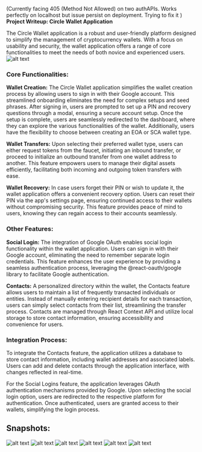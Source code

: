(Currently facing 405 (Method Not Allowed) on two authAPIs. Works perfectly on localhost but issue persist on deployment. Trying to fix it )
**Project Writeup: Circle Wallet Application**

The Circle Wallet application is a robust and user-friendly platform designed to simplify the management of cryptocurrency wallets. With a focus on usability and security, the wallet application offers a range of core functionalities to meet the needs of both novice and experienced users.
![alt text](image.png)

### Core Functionalities:

**Wallet Creation:**
The Circle Wallet application simplifies the wallet creation process by allowing users to sign in with their Google account. This streamlined onboarding eliminates the need for complex setups and seed phrases. After signing in, users are prompted to set up a PIN and recovery questions through a modal, ensuring a secure account setup. Once the setup is complete, users are seamlessly redirected to the dashboard, where they can explore the various functionalities of the wallet. Additionally, users have the flexibility to choose between creating an EOA or SCA wallet type.

**Wallet Transfers:**
Upon selecting their preferred wallet type, users can either request tokens from the faucet, initiating an inbound transfer, or proceed to initialize an outbound transfer from one wallet address to another. This feature empowers users to manage their digital assets efficiently, facilitating both incoming and outgoing token transfers with ease.

**Wallet Recovery:**
In case users forget their PIN or wish to update it, the wallet application offers a convenient recovery option. Users can reset their PIN via the app's settings page, ensuring continued access to their wallets without compromising security. This feature provides peace of mind to users, knowing they can regain access to their accounts seamlessly.

### Other Features:

**Social Login:**
The integration of Google OAuth enables social login functionality within the wallet application. Users can sign in with their Google account, eliminating the need to remember separate login credentials. This feature enhances the user experience by providing a seamless authentication process, leveraging the @react-oauth/google library to facilitate Google authentication.

**Contacts:**
A personalized directory within the wallet, the Contacts feature allows users to maintain a list of frequently transacted individuals or entities. Instead of manually entering recipient details for each transaction, users can simply select contacts from their list, streamlining the transfer process. Contacts are managed through React Context API and utilize local storage to store contact information, ensuring accessibility and convenience for users.

### Integration Process:

To integrate the Contacts feature, the application utilizes a database to store contact information, including wallet addresses and associated labels. Users can add and delete contacts through the application interface, with changes reflected in real-time.

For the Social Logins feature, the application leverages OAuth authentication mechanisms provided by Google. Upon selecting the social login option, users are redirected to the respective platform for authentication. Once authenticated, users are granted access to their wallets, simplifying the login process.

## Snapshots:

![alt text](image-1.png)
![alt text](image-2.png)
![alt text](image-3.png)
![alt text](image-4.png)
![alt text](image-5.png)
![alt text](image-6.png)
